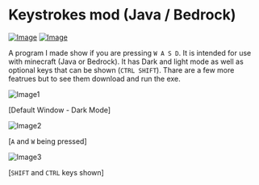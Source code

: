 # Keystrokes mod (Java / Bedrock)

[![Image](https://img.shields.io/badge/Download-V1.0-success?style=for-the-badge)](https://github.com/Basicprogrammer10/Keystrokes/releases/download/1.0.0/Keystrokes.exe) [![Image](https://img.shields.io/badge/.NET-V4.7.2+-informational?style=for-the-badge)](https://dotnet.microsoft.com/)

A program I made show if you are pressing `W A S D`. It is intended for use with minecraft (Java or Bedrock). It has Dark and light mode as well as optional keys that can be shown (`CTRL SHIFT`). Thare are a few more featrues but to see them download and run the exe.

![Image1](https://i.imgur.com/TlnkqhU.png)

[Default Window - Dark Mode]

![Image2](https://i.imgur.com/6IpYiCk.png)

[`A` and `W` being pressed]

![Image3](https://i.imgur.com/MPszMyi.png)

[`SHIFT` and `CTRL` keys shown]
